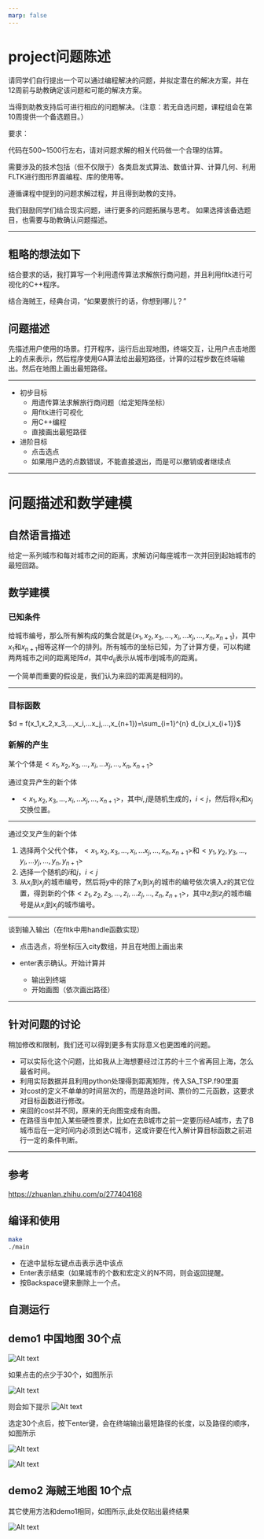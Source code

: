 ```yaml
---
marp: false
---
```


# project问题陈述
请同学们自行提出一个可以通过编程解决的问题，并拟定潜在的解决方案，并在12周前与助教确定该问题和可能的解决方案。

当得到助教支持后可进行相应的问题解决。（注意：若无自选问题，课程组会在第10周提供一个备选题目。）

要求：

代码在500~1500行左右，请对问题求解的相关代码做一个合理的估算。

需要涉及的技术包括（但不仅限于）各类启发式算法、数值计算、计算几何、利用FLTK进行图形界面编程、库的使用等。

遵循课程中提到的问题求解过程，并且得到助教的支持。



我们鼓励同学们结合现实问题，进行更多的问题拓展与思考。
如果选择该备选题目，也需要与助教确认问题描述。

---

## 粗略的想法如下

结合要求的话，我打算写一个利用遗传算法求解旅行商问题，并且利用fltk进行可视化的C++程序。

结合海贼王，经典台词，“如果要旅行的话，你想到哪儿？”

## 问题描述

先描述用户使用的场景。打开程序，运行后出现地图，终端交互，让用户点击地图上的点来表示，然后程序使用GA算法给出最短路径，计算的过程步数在终端输出。然后在地图上画出最短路径。

---

- 初步目标
    - 用遗传算法求解旅行商问题（给定矩阵坐标）
    - 用fltk进行可视化
    - 用C++编程
    - 直接画出最短路径
- 进阶目标
    - 点击选点
    - 如果用户选的点数错误，不能直接退出，而是可以撤销或者继续点



---
# 问题描述和数学建模
## 自然语言描述
给定一系列城市和每对城市之间的距离，求解访问每座城市一次并回到起始城市的最短回路。

## 数学建模
### 已知条件

给城市编号，那么所有解构成的集合就是$\{x_1,x_2,x_3,...,x_i,...x_j,...,x_{n},x_{n+1} \}$，其中$x_1$和$x_{n+1}$相等这样一个的排列。所有城市的坐标已知，为了计算方便，可以构建两两城市之间的距离矩阵$d$，其中$d_{ij}$表示从城市$i$到城市$j$的距离。

一个简单而重要的假设是，我们认为来回的距离是相同的。

---
### 目标函数
$d = f(x_1,x_2,x_3,...,x_i,...x_j,...,x_{n+1})=\sum_{i=1}^{n} d_{x_i,x_{i+1}}$
### 新解的产生

某个个体是$<x_1,x_2,x_3,...,x_i,...x_j,...,x_{n},x_{n+1}>$



通过变异产生的新个体
-    $<x_1,x_2,x_3,...,x_i,...x_j,...,x_{n+1}>$，其中$i,j$是随机生成的，$i<j$，然后将$x_i$和$x_j$交换位置。

--- 

通过交叉产生的新个体
1. 选择两个父代个体，$<x_1,x_2,x_3,...,x_i,...x_j,...,x_{n},x_{n+1}>$和$<y_1,y_2,y_3,...,y_i,...y_j,...,y_{n},y_{n+1}>$
2. 选择一个随机的$i$和$j$，$i<j$
 3. 从$x_i$到$x_j$的城市编号，然后将$y$中的除了$x_i$到$x_j$的城市的编号依次填入$z$的其它位置，得到新的个体$<z_1,z_2,z_3,...,z_i,...z_j,...,z_{n},z_{n+1}>$，其中$z_i$到$z_j$的城市编号是从$x_i$到$x_j$的城市编号。


---
谈到输入输出（在fltk中用handle函数实现）

- 点击选点，将坐标压入city数组，并且在地图上画出来

- enter表示确认。开始计算并
    - 输出到终端
    - 开始画图（依次画出路径）







---

## 针对问题的讨论
稍加修改和限制，我们还可以得到更多有实际意义也更困难的问题。
- 可以实际化这个问题，比如我从上海想要经过江苏的十三个省再回上海，怎么最省时间。
- 利用实际数据并且利用python处理得到距离矩阵，传入SA_TSP.f90里面
- 对cost的定义不单单的时间层次的，而是路途时间、票价的二元函数，这要求对目标函数进行修改。
- 来回的cost并不同，原来的无向图变成有向图。
- 在路径当中加入某些硬性要求，比如在去B城市之前一定要历经A城市，去了B城市后在一定时间内必须到达C城市，这或许要在代入解计算目标函数之前进行一定的条件判断。



---

## 参考

https://zhuanlan.zhihu.com/p/277404168








## 编译和使用
```bash
make
./main
```

- 在途中鼠标左键点击表示选中该点
- Enter表示结束（如果城市的个数和宏定义的N不同，则会返回提醒。
- 按Backspace键来删除上一个点。
## 自测运行

## demo1 中国地图  30个点
<!-- 图片指定宽度，然后保持长宽比不变 -->
![Alt text](image.png)





如果点击的点少于30个，如图所示 


![Alt text](image-1.png)


则会如下提示
![Alt text](image-2.png)

选定30个点后，按下enter键，会在终端输出最短路径的长度，以及路径的顺序，如图所示

![Alt text](image-3.png)


![Alt text](image-4.png)

## demo2 海贼王地图 10个点

其它使用方法和demo1相同，如图所示,此处仅贴出最终结果

![Alt text](image-5.png)




